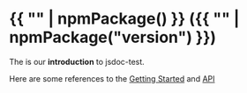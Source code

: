 # {{ "" | npmPackage() }} ({{ "" | npmPackage("version") }})

The is our **introduction** to jsdoc-test.

Here are some references to the [Getting Started](start.md)
and [API](app.md)
